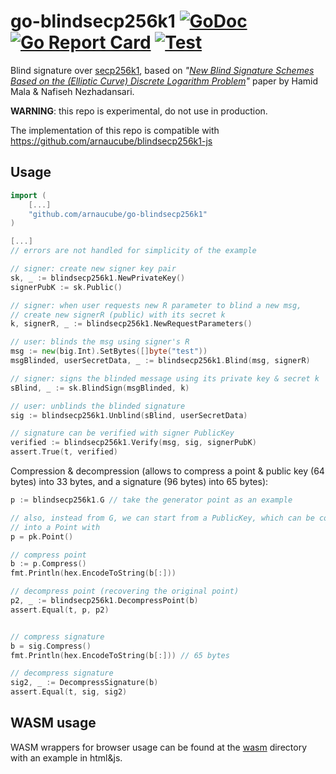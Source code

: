 # go-blindsecp256k1 [![GoDoc](https://godoc.org/github.com/arnaucube/go-blindsecp256k1?status.svg)](https://godoc.org/github.com/arnaucube/go-blindsecp256k1) [![Go Report Card](https://goreportcard.com/badge/github.com/arnaucube/go-blindsecp256k1)](https://goreportcard.com/report/github.com/arnaucube/go-blindsecp256k1) [![Test](https://github.com/arnaucube/go-blindsecp256k1/workflows/Test/badge.svg)](https://github.com/arnaucube/go-blindsecp256k1/actions?query=workflow%3ATest)

Blind signature over [secp256k1](https://en.bitcoin.it/wiki/Secp256k1), based on *"[New Blind Signature Schemes Based on the (Elliptic Curve) Discrete Logarithm Problem](https://sci-hub.st/10.1109/iccke.2013.6682844)"* paper by Hamid Mala & Nafiseh Nezhadansari.

**WARNING**: this repo is experimental, do not use in production.

The implementation of this repo is compatible with https://github.com/arnaucube/blindsecp256k1-js

## Usage

```go
import (
	[...]
	"github.com/arnaucube/go-blindsecp256k1"
)

[...]
// errors are not handled for simplicity of the example

// signer: create new signer key pair
sk, _ := blindsecp256k1.NewPrivateKey()
signerPubK := sk.Public()

// signer: when user requests new R parameter to blind a new msg,
// create new signerR (public) with its secret k
k, signerR, _ := blindsecp256k1.NewRequestParameters()

// user: blinds the msg using signer's R
msg := new(big.Int).SetBytes([]byte("test"))
msgBlinded, userSecretData, _ := blindsecp256k1.Blind(msg, signerR)

// signer: signs the blinded message using its private key & secret k
sBlind, _ := sk.BlindSign(msgBlinded, k)

// user: unblinds the blinded signature
sig := blindsecp256k1.Unblind(sBlind, userSecretData)

// signature can be verified with signer PublicKey
verified := blindsecp256k1.Verify(msg, sig, signerPubK)
assert.True(t, verified)
```

Compression & decompression (allows to compress a point & public key (64 bytes) into 33 bytes, and a signature (96 bytes) into 65 bytes):
```go
p := blindsecp256k1.G // take the generator point as an example

// also, instead from G, we can start from a PublicKey, which can be converted
// into a Point with
p = pk.Point()

// compress point
b := p.Compress()
fmt.Println(hex.EncodeToString(b[:]))

// decompress point (recovering the original point)
p2, _ := blindsecp256k1.DecompressPoint(b)
assert.Equal(t, p, p2)


// compress signature
b = sig.Compress()
fmt.Println(hex.EncodeToString(b[:])) // 65 bytes

// decompress signature
sig2, _ := DecompressSignature(b)
assert.Equal(t, sig, sig2)
```

## WASM usage
WASM wrappers for browser usage can be found at the [wasm](https://github.com/arnaucube/go-blindsecp256k1/tree/master/wasm/) directory with an example in html&js.

